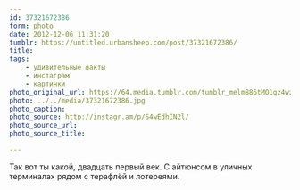```yaml
---
id: 37321672386
form: photo
date: 2012-12-06 11:31:20
tumblr: https://untitled.urbansheep.com/post/37321672386/
title:
tags:
    - удивительные факты
    - инстаграм
    - картинки
photo_original_url: https://64.media.tumblr.com/tumblr_melm886tMO1qz4wzio1_640.jpg
photo: ../../media/37321672386.jpg
photo_caption:
photo_source: http://instagr.am/p/S4wEdhIN2l/
photo_source_url:
photo_source_title:

---
```


<p>Так вот ты какой, двадцать первый век. С айтюнсом в уличных терминалах рядом с терафлёй и лотереями.</p>
